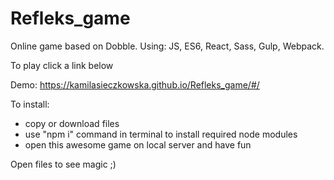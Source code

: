 # Refleks_game
Online game based on Dobble.
Using: JS, ES6, React, Sass, Gulp, Webpack.

To play click a link below

Demo: https://kamilasieczkowska.github.io/Refleks_game/#/

To install: 
- copy or download files
- use "npm i" command in terminal to install required node modules
- open this awesome game on local server and have fun


Open files to see magic ;)
